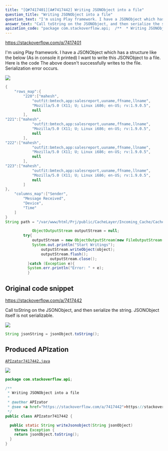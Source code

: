 ```yaml
---
title: "[Q#7417401][A#7417442] Writing JSONObject into a file"
question_title: "Writing JSONObject into a file"
question_text: "I'm using Play framework. I have a JSONObject which has a structure like the below (As in console it printed) I want to write this JSONObject to a file. Here is the code The above doesn't successfully writes to the file. Serialization error occurs."
answer_text: "Call toString on the JSONObject, and then serialize the string. JSONObject itself is not serializable."
apization_code: "package com.stackoverflow.api;  /**  * Writing JSONObject into a file  *  * @author APIzator  * @see <a href=\"https://stackoverflow.com/a/7417442\">https://stackoverflow.com/a/7417442</a>  */ public class APIzator7417442 {    public static String writeJsonobject(String jsonObject)     throws Exception {     return jsonObject.toString();   } }"
---
```


https://stackoverflow.com/q/7417401

I&#x27;m using Play framework. I have a JSONObject which has a structure like the below (As in console it printed)
I want to write this JSONObject to a file. Here is the code
The above doesn&#x27;t successfully writes to the file. Serialization error occurs.


<div class="code-logo"><img src="/stackoverflow.png" /></div>

```java
{
    "rows_map":{
        "220":["mahesh",
            "outfit:bmtech,app:salesreport,uuname,ffname,llname",
            "Mozilla/5.0 (X11; U; Linux i686; en-US; rv:1.9.0.5",
            null
        ],
"221":["mahesh",
            "outfit:bmtech,app:salesreport,uuname,ffname,llname",
            "Mozilla/5.0 (X11; U; Linux i686; en-US; rv:1.9.0.5",
            null
        ],
"222":["mahesh",
            "outfit:bmtech,app:salesreport,uuname,ffname,llname",
            "Mozilla/5.0 (X11; U; Linux i686; en-US; rv:1.9.0.5",
            null
        ],
"223":["mahesh",
            "outfit:bmtech,app:salesreport,uuname,ffname,llname",
            "Mozilla/5.0 (X11; U; Linux i686; en-US; rv:1.9.0.5",
            null
        ]
},
    "columns_map":["Sender",
        "Message Received",
        "Device",
        "Time"
    ]
}
String path = "/var/www/html/Prj/public/CacheLayer/Incoming_Cache/CacheFileMgr.cache";

            ObjectOutputStream outputStream = null;
        try{
            outputStream = new ObjectOutputStream(new FileOutputStream(path));
            System.out.println("Start Writings");
                outputStream.writeObject(object);
                outputStream.flush();
                    outputStream.close();
          }catch (Exception e){
          System.err.println("Error: " + e);
          }
```


## Original code snippet

https://stackoverflow.com/a/7417442

Call toString on the JSONObject, and then serialize the string. JSONObject itself is not serializable.

<div class="code-logo"><img src="/stackoverflow.png" /></div>

```java
String jsonString = jsonObject.toString();
```

## Produced APIzation

[`APIzator7417442.java`](https://github.com/pasqualesalza/apization-temp/raw/main/data/search/APIzator7417442.java)

<div class="code-logo"><img src="/apizator.png" /></div>

```java
package com.stackoverflow.api;

/**
 * Writing JSONObject into a file
 *
 * @author APIzator
 * @see <a href="https://stackoverflow.com/a/7417442">https://stackoverflow.com/a/7417442</a>
 */
public class APIzator7417442 {

  public static String writeJsonobject(String jsonObject)
    throws Exception {
    return jsonObject.toString();
  }
}

```